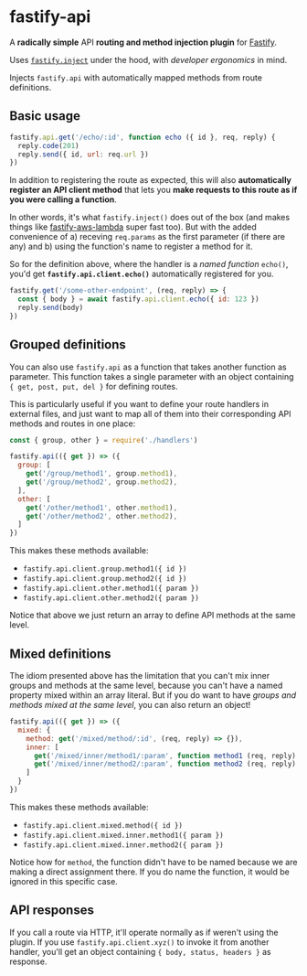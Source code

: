 # fastify-api

A **radically simple** API **routing and method injection plugin** for [Fastify](https://fastify.io).

Uses [`fastify.inject`](https://github.com/fastify/light-my-request) under the hood, with _developer ergonomics_ in mind.

Injects `fastify.api` with automatically mapped methods from route definitions.

## Basic usage

```js
fastify.api.get('/echo/:id', function echo ({ id }, req, reply) {
  reply.code(201)
  reply.send({ id, url: req.url })
})
```

In addition to registering the route as expected, this will also **automatically register an API client method** that lets you **make requests to this route as if you were calling a function**. 

In other words, it's what `fastify.inject()` does out of the box (and makes things like [fastify-aws-lambda](https://github.com/fastify/aws-lambda-fastify) super fast too). But with the added convenience of a) receving `req.params` as the first parameter (if there are any) and b) using the function's name to register a method for it.

So for the definition above, where the handler is a _named function_ `echo()`, you'd get **`fastify.api.client.echo()`** automatically registered for you.

```js
fastify.get('/some-other-endpoint', (req, reply) => {
  const { body } = await fastify.api.client.echo({ id: 123 })
  reply.send(body)
})
```

## Grouped definitions

You can also use `fastify.api` as a function that takes another function as parameter. This function takes a single parameter with an object containing `{ get, post, put, del }` for defining routes.

This is particularly useful if you want to define your route handlers in external files, and just want to map all of them into their corresponding API methods and routes in one place:

```js
const { group, other } = require('./handlers')

fastify.api(({ get }) => ({
  group: [
    get('/group/method1', group.method1),
    get('/group/method2', group.method2),
  ],
  other: [
    get('/other/method1', other.method1),
    get('/other/method2', other.method2),
  ]
})
```

This makes these methods available:

- `fastify.api.client.group.method1({ id })`
- `fastify.api.client.group.method2({ id })`
- `fastify.api.client.other.method1({ param })`
- `fastify.api.client.other.method2({ param })`

Notice that above we just return an array to define API methods at the same level.

## Mixed definitions

The idiom presented above has the limitation that you can't mix inner groups and methods at the same level, because you can't have a named property mixed within an array literal. But if you do want to have _groups and methods mixed at the same level_, you can also return an object!

```js
fastify.api(({ get }) => ({
  mixed: {
    method: get('/mixed/method/:id', (req, reply) => {}),
    inner: [
      get('/mixed/inner/method1/:param', function method1 (req, reply) {}),
      get('/mixed/inner/method2/:param', function method2 (req, reply) {}),
    ]
  }
})
```

This makes these methods available:

- `fastify.api.client.mixed.method({ id })`
- `fastify.api.client.mixed.inner.method1({ param })`
- `fastify.api.client.mixed.inner.method2({ param })`

Notice how for `method`, the function didn't have to be named because we are making a direct assignment there. If you do name the function, it would be ignored in this specific case.

## API responses

If you call a route via HTTP, it'll operate normally as if weren't using the plugin. If you use `fastify.api.client.xyz()` to invoke it from another handler, you'll get an object containing `{ body, status, headers }` as response.

